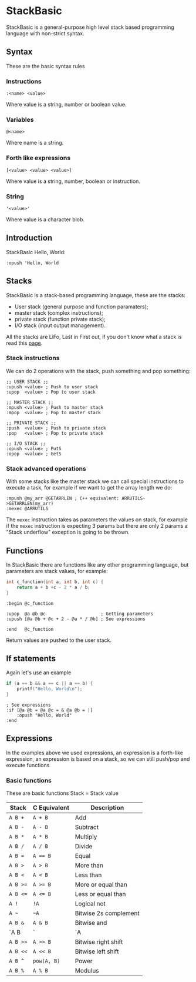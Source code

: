 # StackBasic
StackBasic is a general-purpose high level stack based programming language
with non-strict syntax.

## Syntax
These are the basic syntax rules

### Instructions
```
:<name> <value>
```
Where value is a string, number or boolean value.

### Variables
```
@<name>
```
Where name is a string.

### Forth like expressions
```
[<value> <value> <value>]
```
Where value is a string, number, boolean or instruction.

### String
```
'<value>'
```
Where value is a character blob.

## Introduction
StackBasic Hello, World:
```
:opush 'Hello, World
```

## Stacks
StackBasic is a stack-based programming language, these are the stacks:
 - User stack (general purpose and function paramaters);
 - master stack (complex instructions);
 - private stack (function private stack);
 - I/O stack (input output management).

All the stacks are LiFo, Last in First out, if you don't know what a stack is
read this [page](https://en.wikipedia.org/wiki/Stack_(abstract_data_type)).

### Stack instructions
We can do 2 operations with the stack, push something and pop something:
```
;; USER STACK ;;
:upush <value> ; Push to user stack
:upop  <value> ; Pop to user stack

;; MASTER STACK ;;
:mpush <value> ; Push to master stack
:mpop  <value> ; Pop to master stack

;; PRIVATE STACK ;;
:push  <value> ; Push to private stack
:pop   <value> ; Pop to private stack

;; I/O STACK ;;
:opush <value> ; PutS
:opop  <value> ; GetS
```

### Stack advanced operations
With some stacks like the master stack we can call special instructions to
execute a task, for example if we want to get the array length we do:
```
:mpush @my_arr @GETARRLEN ; C++ equivalent: ARRUTILS->GETARRLEN(my_arr)
:mexec @ARRUTILS
```
The `mexec` instruction takes as parameters the values on stack, for example if
the `mexec` instruction is expecting 3 params but there are only 2 params a
"Stack underflow" exception is going to be thrown.

## Functions
In StackBasic there are functions like any other programming language, but
parameters are stack values, for example:
```c
int c_function(int a, int b, int c) {
    return a + b +c - 2 * a / b;
}
```
```
:begin @c_function

:upop  @a @b @c                     ; Getting parameters
:upush [@a @b + @c + 2 - @a * / @b] ; See expressions

:end   @c_function
```
Return values are pushed to the user stack.

## If statements
Again let's use an example
```c
if (a == b && a == c || a == b) {
    printf("Hello, World\n");
}
```
```
; See expressions
:if [@a @b = @a @c = & @a @b = |]
    :opush "Hello, World"
:end
```

## Expressions
In the examples above we used expressions, an expression is a forth-like
expression, an expression is based on a stack, so we can still push/pop and
execute functions

### Basic functions
These are basic functions
Stack = Stack value<BR>

| Stack    | C Equivalent | Description           |
| -------- | ------------ | --------------------- |
| `A B +`  | `A + B`      | Add                   |
| `A B -`  | `A - B`      | Subtract              |
| `A B *`  | `A * B`      | Multiply              |
| `A B /`  | `A / B`      | Divide                |
| `A B =`  | `A == B`     | Equal                 |
| `A B >`  | `A > B`      | More than             |
| `A B <`  | `A < B`      | Less than             |
| `A B >=` | `A >= B`     | More or equal than    |
| `A B <=` |  `A <= B`    | Less or equal than    |
| `A !`    | `!A`         | Logical not           |
| `A ~`    | `~A`         | Bitwise 2s complement |
| `A B &`  | `A & B`      | Bitwise and           |
| `A B |`  |`A | B`       | Bitwise or            |
| `A B >>` | `A >> B`     | Bitwise right shift   |
| `A B <<` | `A << B`     | Bitwise left shift    |
| `A B ^`  | `pow(A, B)`  | Power                 |
| `A B %`  | `A % B`      | Modulus               |
